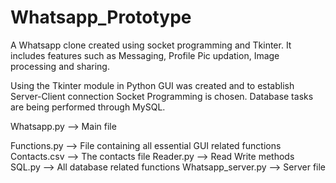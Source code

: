 # Whatsapp_Prototype
A Whatsapp clone created using socket programming and Tkinter.
It includes features such as Messaging, Profile Pic updation, Image processing and sharing.


Using the Tkinter module in Python GUI was created and to establish Server-Client connection Socket Programming is chosen. Database tasks are being performed through MySQL.

Whatsapp.py --> Main file

Functions.py --> File containing all essential GUI related functions
Contacts.csv --> The contacts file
Reader.py --> Read Write methods
SQL.py --> All database related functions
Whatsapp_server.py --> Server file
